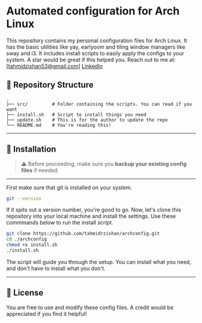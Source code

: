# Automated configuration for Arch Linux

This repository contains my personal configuration files for Arch Linux. It has the basic utilities like yay, earlyoom and tiling window managers like sway and i3. It includes install scripts to easily apply the configs to your system. A star would be great if this helped you. Reach out to me at:
[tahmidzishan53@gmail.com]   [LinkedIn](https://bd.linkedin.com/in/tahmidrzishan)

## 📁 Repository Structure

```
.
├── src/         # Folder containing the scripts. You can read if you want
├── install.sh   # Script to install things you need
├── update.sh    # This is for the author to update the repo
└── README.md    # You're reading this!
```

---

## 🚀 Installation

> ⚠️ Before proceeding, make sure you **backup your existing config files** if needed.
---
First make sure that git is installed on your system.
```bash
git --version
```
If it spits out a version number, you're good to go. 
Now, let's clone this repository into your local machine and install the settings.
Use these commmands below to run the install script.

```bash
git clone https://github.com/tahmidrzishan/archconfig.git
cd ./archconfig
chmod +x install.sh
./install.sh
```

The script will guide you through the setup. You can install what you need, and don't have to install what you don't.

---
## 📌 License

You are free to use and modify these config files. A credit would be appreciated if you find it helpful!

